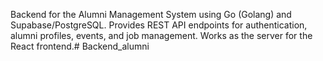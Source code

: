 Backend for the Alumni Management System using Go (Golang) and Supabase/PostgreSQL. Provides REST API endpoints for authentication, alumni profiles, events, and job management. Works as the server for the React frontend.# Backend_alumni
